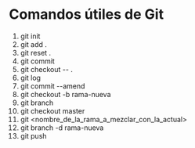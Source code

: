 # Comandos útiles de Git

1. git init
2. git add .
3. git reset .
4. git commit
5. git checkout -- .
6. git log
7. git commit --amend
8. git checkout -b rama-nueva
9. git branch
10. git checkout master
11. git <nombre_de_la_rama_a_mezclar_con_la_actual>
12. git branch -d rama-nueva
13. git push